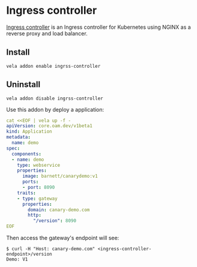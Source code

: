 # Ingress controller

[Ingress controller](https://kubernetes.github.io/ingress-nginx/) is an Ingress controller for Kubernetes using NGINX as a reverse proxy and load balancer.

## Install

```shell
vela addon enable ingrss-controller
```

## Uninstall

```shell
vela addon disable ingrss-controller
```

Use this addon by deploy a application:

```yaml
cat <<EOF | vela up -f -
apiVersion: core.oam.dev/v1beta1
kind: Application
metadata:
  name: demo
spec:
  components:
  - name: demo
    type: webservice
    properties:
      image: barnett/canarydemo:v1
      ports:
      - port: 8090
    traits:
    - type: gateway
      properties:
        domain: canary-demo.com
        http:
          "/version": 8090
EOF
```

Then access the gateway's endpoint will see:

```shell
$ curl -H "Host: canary-demo.com" <ingress-controller-endpoint>/version
Demo: V1
```